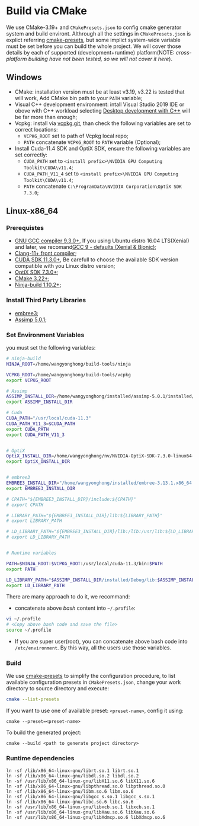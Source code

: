 # Build via CMake

We use CMake-3.19+ and `CMakePresets.json` to config cmake generator system and build environt. Althrough
all the settings in `CMakePresets.json` is explict referring [cmake-presets](https://cmake.org/cmake/help/latest/manual/cmake-presets.7.html#build-preset), but some implict system-wide variable must be set before
you can build the whole project. We will cover those details by each of supported (development+runtime) platform(NOTE: _cross-platform building have not been tested, so we will not cover it here_).

## Windows
 * CMake: installation version must be at least v3.19, v3.22 is tested that will work, Add CMake bin path to your `PATH` variable;
 * Visual C++ development environment: intall Visual Studio 2019 IDE or obove with C++ workload selecting
  [Desktop development with C++](https://docs.microsoft.com/en-us/visualstudio/install/workload-component-id-vs-community?view=vs-2019&preserve-view=true) will be far more than enough;
 * Vcpkg: install via [vcpkg.git](https://github.com/Microsoft/vcpkg), than check the following variables are set to correct locations:
    + `VCPKG_ROOT` set to path of Vcpkg local repo;
    + `PATH` concatenate `VCPKG_ROOT` to `PATH` variable (Optional);
 * Install Cuda-11.4 SDK and OptiX SDK, ensure the following variables are set correctly:
    + `CUDA_PATH` set to `<install prefix>\NVIDIA GPU Computing Toolkit\CUDA\v11.4`;
    + `CUDA_PATH_V11_4` set to `<install prefix>\NVIDIA GPU Computing Toolkit\CUDA\v11.4`;
    + `PATH` concatenate `C:\ProgramData\NVIDIA Corporation\OptiX SDK 7.3.0`;

## Linux-x86_64
 ### Prerequistes
   * [GNU GCC compiler 9.3.0+](https://gcc.gnu.org/install/), If you using Ubuntu distro 16.04 LTS(Xenial) and later, we recomand[GCC 9 - defaults (Xenial & Bionic)](https://launchpad.net/~savoury1/+archive/ubuntu/gcc-defaults-9);
   * [Clang-11+ front compiler](https://github.com/llvm/llvm-project/releases/tag/llvmorg-11.1.0);
   * [CUDA SDK 11.3.0+](https://developer.nvidia.com/cuda-downloads), Be carefull to choose the available SDK version compatible with you Linux distro version;
   * [OptiX SDK 7.3.0+](https://developer.nvidia.com/optix);
   * [CMake 3.22+](https://cmake.org/download/);
   * [Ninja-build 1.10.2+](https://ninja-build.org/);

 ### Install Third Party Libraries
   * [embree3](https://github.com/embree/embree/releases);
   * [Assimp 5.0.1](http://assimp.org/index.php/downloads);

 ### Set Environment Variables
you must set the following variables:
 ```bash
# ninja-build
NINJA_ROOT=/home/wangyonghong/build-tools/ninja

VCPKG_ROOT=/home/wangyonghong/build-tools/vcpkg
export VCPKG_ROOT

# Assimp
ASSIMP_INSTALL_DIR=/home/wangyonghong/installed/assimp-5.0.1/installed/
export ASSIMP_INSTALL_DIR

# Cuda
CUDA_PATH="/usr/local/cuda-11.3"
CUDA_PATH_V11_3=$CUDA_PATH
export CUDA_PATH
export CUDA_PATH_V11_3


# OptiX
OptiX_INSTALL_DIR=/home/wangyonghong/nv/NVIDIA-OptiX-SDK-7.3.0-linux64-x86_64
export OptiX_INSTALL_DIR


# embree3
EMBREE3_INSTALL_DIR="/home/wangyonghong/installed/embree-3.13.1.x86_64.linux"
export EMBREE3_INSTALL_DIR

# CPATH="${EMBREE3_INSTALL_DIR}/include:${CPATH}"
# export CPATH

# LIBRARY_PATH="${EMBREE3_INSTALL_DIR}/lib:${LIBRARY_PATH}"
# export LIBRARY_PATH

# LD_LIBRARY_PATH="${EMBREE3_INSTALL_DIR}/lib:/lib:/usr/lib:${LD_LIBRARY_PATH}"
# export LD_LIBRARY_PATH


# Runtime variables

PATH=$NINJA_ROOT:$VCPKG_ROOT:/usr/local/cuda-11.3/bin:$PATH
export PATH

LD_LIBRARY_PATH="$ASSIMP_INSTALL_DIR/installed/Debug/lib:$ASSIMP_INSTALL_DIR/installed/Release/lib:/usr/local/cuda-11.3/lib64:$LD_LIBRARY_PATH"
export LD_LIBRARY_PATH
 ```

There are many approach to do it, we recommand:
 * concatenate above _bash_ content into `~/.profile`:
  ```bash
  vi ~/.profile
  # <Copy above bash code and save the file>
  source ~/.profile
  ```
 * If you are super user(root), you can concatenate above bash code into `/etc/environment`. By this way, all the users use those variables.

 ### Build
 We use [cmake-presets](https://cmake.org/cmake/help/latest/manual/cmake-presets.7.html) to simplify the configuration procedure, to list available configuration presets in `CMakePresets.json`, change your work directory to source directory and execute:
 ```bash
 cmake --list-presets
 ```
 If you want to use one of available preset: `<preset-name>`, config it using:
 ```
 cmake --preset=<preset-name>
 ```
 To build the generated project:
 ```
 cmake --build <path to generate project directory>
 ```

 ### Runtime dependencies
 ```
ln -sf /lib/x86_64-linux-gnu/librt.so.1 librt.so.1
ln -sf /lib/x86_64-linux-gnu/libdl.so.2 libdl.so.2
ln -sf /usr/lib/x86_64-linux-gnu/libX11.so.6 libX11.so.6
ln -sf /lib/x86_64-linux-gnu/libpthread.so.0 libpthread.so.0
ln -sf /lib/x86_64-linux-gnu/libm.so.6 libm.so.6
ln -sf /lib/x86_64-linux-gnu/libgcc_s.so.1 libgcc_s.so.1
ln -sf /lib/x86_64-linux-gnu/libc.so.6 libc.so.6
ln -sf /usr/lib/x86_64-linux-gnu/libxcb.so.1 libxcb.so.1
ln -sf /usr/lib/x86_64-linux-gnu/libXau.so.6 libXau.so.6
ln -sf /usr/lib/x86_64-linux-gnu/libXdmcp.so.6 libXdmcp.so.6

```